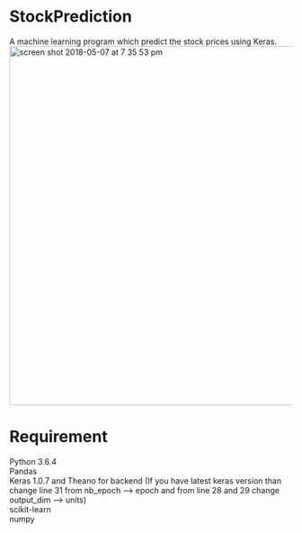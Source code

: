 # StockPrediction
A machine learning program which predict the stock prices using Keras.<br/>
<img width="639" alt="screen shot 2018-05-07 at 7 35 53 pm" src="https://user-images.githubusercontent.com/20112458/39706102-f180dd0a-522d-11e8-923d-3441f985959f.png">

# Requirement
Python 3.6.4<br/>
Pandas <br/>
Keras 1.0.7 and Theano for backend (If you have latest keras version than change line 31 from nb_epoch --> epoch and from line 28 and 29 change output_dim --> units)<br/> 
scikit-learn<br/>
numpy<br/>


